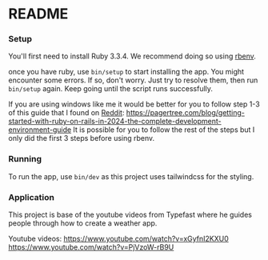 # README

### Setup

You'll first need to install Ruby 3.3.4. We recommend doing so using [rbenv](https://github.com/rbenv/rbenv).

once you have ruby, use `bin/setup` to start installing the app. You might encounter some errors.
If so, don't worry. Just try to resolve them, then run `bin/setup` again.
Keep going until the script runs successfully.

If you are using windows like me it would be better for you to follow step 1-3 of this guide that I found on [Reddit](https://pagertree.com/blog/getting-started-with-ruby-on-rails-in-2024-the-complete-development-environment-guide): https://pagertree.com/blog/getting-started-with-ruby-on-rails-in-2024-the-complete-development-environment-guide
It is possible for you to follow the rest of the steps but I only did the first 3 steps before using rbenv.

### Running
To run the app, use `bin/dev` as this project uses tailwindcss for the styling.

### Application
This project is base of the youtube videos from Typefast where he guides people through how to create a weather app.

Youtube videos:
https://www.youtube.com/watch?v=xGyfnI2KXU0
https://www.youtube.com/watch?v=PjVzoW-rB9U